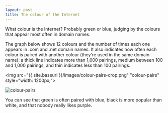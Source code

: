 ```yaml
---
layout: post
title: The colour of the Internet
---
```


What colour is the Internet? Probably green or blue, judging by the colours that appear most often in domain names.

The graph below shows 12 colours and the number of times each one appears in .com and .net domain names. It also indicates how often each colour is paired with another colour (they're used in the same domain name): a thick line indicates more than 1,000 pairings, medium between 100 and 1,000 pairings, and thin indicates less than 100 pairings.

<img src="{{ site.baseurl }}/images/colour-pairs-crop.png" "colour-pairs" style="width: 1200px;">

![colour-pairs](http://ajcr.net/images/colour-pairs-crop.png)

You can see that green is often paired with blue, black is more popular than white, and that nobody really likes purple.
